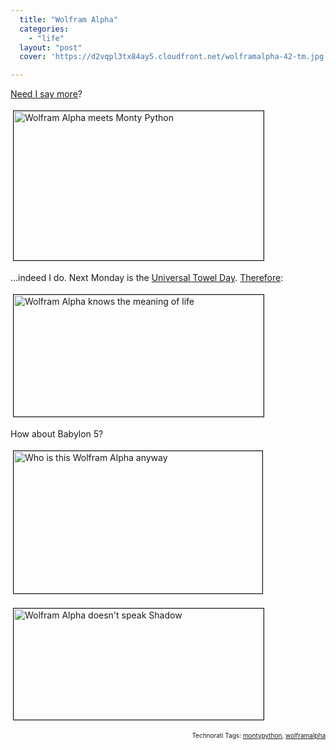 ```yaml
---
  title: "Wolfram Alpha"
  categories: 
    - "life"
  layout: "post"
  cover: 'https://d2vqpl3tx84ay5.cloudfront.net/wolframalpha-42-tm.jpg'

---
```

<p>
<a href="http://www67.wolframalpha.com/input/?i=airspeed+of+an+unladen+European+swallow">Need I say more</a>?
</p><p>
<a href="https://d2vqpl3tx84ay5.cloudfront.net/wolfram-airspeed-of-swallow.png" onclick="window.open('http://bergie.iki.fi/midcom-serveattachmentguid-2a754afa470d11dea91ec1303ddc65f165f1/wolfram-airspeed-of-swallow.png','popup','width=592,height=355,scrollbars=no,resizable=yes,toolbar=no,directories=no,location=no,menubar=no,status=yes,left=0,top=0');return false"><img src="https://d2vqpl3tx84ay5.cloudfront.net/wolfram-airspeed-of-swallow-tm.jpg" height="239" width="400" border="1" hspace="4" vspace="4" alt="Wolfram Alpha meets Monty Python" title="Wolfram Alpha meets Monty Python" /></a>
</p><p>
...indeed I do. Next Monday is the <a href="http://www.towelday.org/">Universal Towel Day</a>. <a href="http://www67.wolframalpha.com/input/?i=what+is+the+meaning+of+life">Therefore</a>:
</p><p>
<a href="https://d2vqpl3tx84ay5.cloudfront.net/wolframalpha-42.png" onclick="window.open('http://bergie.iki.fi/midcom-serveattachmentguid-68c3716e470e11dea28ec1b638c8ea3fea3f/wolframalpha-42.png','popup','width=582,height=284,scrollbars=no,resizable=yes,toolbar=no,directories=no,location=no,menubar=no,status=yes,left=0,top=0');return false"><img src="https://d2vqpl3tx84ay5.cloudfront.net/wolframalpha-42-tm.jpg" height="195" width="400" border="1" hspace="4" vspace="4" alt="Wolfram Alpha knows the meaning of life" title="Wolfram Alpha knows the meaning of life" /></a>
</p><p>
How about Babylon 5?
</p><p>
<a href="https://d2vqpl3tx84ay5.cloudfront.net/who-is-wolframalpha.png" onclick="window.open('http://bergie.iki.fi/midcom-serveattachmentguid-5a6727e6470e11de8804bd4d01d4d4b4d4b4/who-is-wolframalpha.png','popup','width=580,height=332,scrollbars=no,resizable=yes,toolbar=no,directories=no,location=no,menubar=no,status=yes,left=0,top=0');return false"><img src="https://d2vqpl3tx84ay5.cloudfront.net/who-is-wolframalpha-tm.jpg" height="228" width="398" border="1" hspace="4" vspace="4" alt="Who is this Wolfram Alpha anyway" title="Who is this Wolfram Alpha anyway" /></a>
</p><p>
<a href="https://d2vqpl3tx84ay5.cloudfront.net/wolframalpha-discourse.png" onclick="window.open('http://bergie.iki.fi/midcom-serveattachmentguid-7820cc7e470e11deb15a21dc43fed369d369/wolframalpha-discourse.png','popup','width=577,height=257,scrollbars=no,resizable=yes,toolbar=no,directories=no,location=no,menubar=no,status=yes,left=0,top=0');return false"><img src="https://d2vqpl3tx84ay5.cloudfront.net/wolframalpha-discourse-tm.jpg" height="178" width="400" border="1" hspace="4" vspace="4" alt="Wolfram Alpha doesn't speak Shadow" title="Wolfram Alpha doesn't speak Shadow" /></a>
</p>
<p style="text-align:right;font-size:10px;">Technorati Tags: <a href="http://www.technorati.com/tag/montypython" rel="tag">montypython</a>, <a href="http://www.technorati.com/tag/wolframalpha" rel="tag">wolframalpha</a></p>
